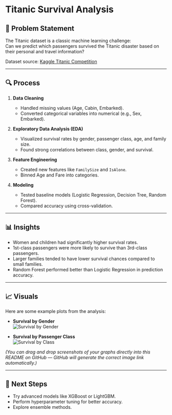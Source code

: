 # Titanic Survival Analysis

## 🚢 Problem Statement
The Titanic dataset is a classic machine learning challenge:  
Can we predict which passengers survived the Titanic disaster based on their personal and travel information?

Dataset source: [Kaggle Titanic Competition](https://www.kaggle.com/c/titanic/data)

---

## 🔍 Process
1. **Data Cleaning**  
   - Handled missing values (Age, Cabin, Embarked).  
   - Converted categorical variables into numerical (e.g., Sex, Embarked).  

2. **Exploratory Data Analysis (EDA)**  
   - Visualized survival rates by gender, passenger class, age, and family size.  
   - Found strong correlations between class, gender, and survival.  

3. **Feature Engineering**  
   - Created new features like `FamilySize` and `IsAlone`.  
   - Binned Age and Fare into categories.  

4. **Modeling**  
   - Tested baseline models (Logistic Regression, Decision Tree, Random Forest).  
   - Compared accuracy using cross-validation.  

---

## 📊 Insights
- Women and children had significantly higher survival rates.  
- 1st-class passengers were more likely to survive than 3rd-class passengers.  
- Larger families tended to have lower survival chances compared to small families.  
- Random Forest performed better than Logistic Regression in prediction accuracy.  

---

## 📈 Visuals
Here are some example plots from the analysis:

- **Survival by Gender**  
  ![Survival by Gender](images/survival_by_gender.png)

- **Survival by Passenger Class**  
  ![Survival by Class](images/survival_by_class.png)

*(You can drag and drop screenshots of your graphs directly into this README on GitHub — GitHub will generate the correct image link automatically.)*

---

## 📌 Next Steps
- Try advanced models like XGBoost or LightGBM.  
- Perform hyperparameter tuning for better accuracy.  
- Explore ensemble methods.  
